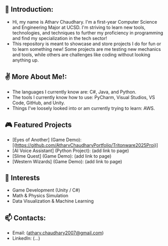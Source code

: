 ## 👋 Introduction:
- Hi, my name is Atharv Chaudhary. I'm a first-year Computer Science and Engineering Major at UCSD. I'm striving to learn new tools, technologies, and techniques to further my proficiency in programming and find my specialization in the tech sector!
- This repository is meant to showcase and store projects I do for fun or to learn something new! Some projects are me testing new mechanics and tools, while others are challenges like coding without looking anything up.

## ✌️ More About Me!:
- The languages I currently know are: C#, Java, and Python.
- The tools I currently know how to use: PyCharm, Visual Studios, VS Code, GitHub, and Unity.
- Things I've loosely looked into or am currently trying to learn: AWS.

## 🎮 Featured Projects
- [Eyes of Another] (Game Demo): [(https://github.com/AtharvChaudharyPortfolio/Tritonware2025Proj)]
- [AI Voice Assistant] (Python Project): (add link to page)
- [Slime Quest] (Game Demo): (add link to page)
- [Western Wizards] (Game Demo): (add link to page)
## 🧠 Interests
- Game Development (Unity / C#)
- Math & Physics Simulation
- Data Visualization & Machine Learning

## 📫 Contacts:
- Email: (atharv.chaudhary2007@gmail.com)
- LinkedIn: (...)

<!---
AtharvChaudharyPortfolio/AtharvChaudharyPortfolio is a ✨ special ✨ repository because its `README.md` (this file) appears on your GitHub profile.
You can click the Preview link to take a look at your changes.
--->
